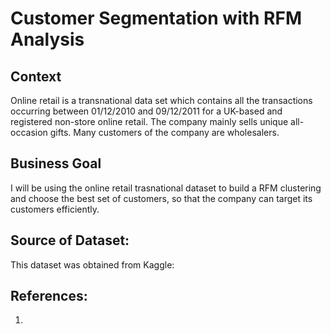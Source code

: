 # Customer Segmentation with RFM Analysis
## Context
Online retail is a transnational data set which contains all the transactions occurring between 01/12/2010 and 09/12/2011 for a UK-based and registered non-store online retail. The company mainly sells unique all-occasion gifts. Many customers of the company are wholesalers.

## Business Goal
I will be using the online retail trasnational dataset to build a RFM clustering and choose the best set of customers, so that the company can target its customers efficiently.

## Source of Dataset:
This dataset was obtained from Kaggle: <a href="https://www.kaggle.com/datasets/hellbuoy/online-retail-customer-clustering"></a>

## References:
1. <a href="https://www.kaggle.com/code/hellbuoy/online-retail-k-means-hierarchical-clustering"></a>
